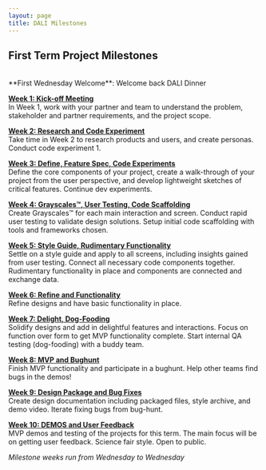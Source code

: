```yaml
---
layout: page
title: DALI Milestones
---
```



## First Term Project Milestones

<br>
**First Wednesday Welcome**:
Welcome back DALI Dinner

[**Week 1: Kick-off Meeting**](week01/)<br>
In Week 1, work with your partner and team to understand the problem, stakeholder and partner requirements, and the project scope.
<!---(share research in pitch format - what is exciting about this?)--->

[**Week 2: Research and Code Experiment**](week02/)<br>
Take time in Week 2 to research products and users, and create personas. Conduct code experiment 1.

[**Week 3: Define, Feature Spec, Code Experiments**](week03/)<br>
Define the core components of your project, create a walk-through of your project from the user perspective, and develop lightweight sketches of critical features. Continue dev experiments.


[**Week 4: Grayscales™, User Testing, Code Scaffolding**](week04/)<br>
Create Grayscales™ for each main interaction and screen. Conduct rapid user testing to validate design solutions. Setup initial code scaffolding with tools and frameworks chosen.


[**Week 5: Style Guide, Rudimentary Functionality**](week05/)<br>
Settle on a style guide and apply to all screens, including insights gained from user testing. Connect all necessary code components together. Rudimentary functionality in place and components are connected and exchange data.


[**Week 6: Refine and Functionality**](week06/)<br>
Refine designs and have basic functionality in place.


[**Week 7: Delight, Dog-Fooding**](week07/)<br>
Solidify designs and add in delightful features and interactions. Focus on function over form to get MVP functionality complete. Start internal QA testing (dog-fooding) with a buddy team.


[**Week 8: MVP and Bughunt**](week08/)<br>
Finish MVP functionality and participate in a bughunt. Help other teams find bugs in the demos!


[**Week 9: Design Package and Bug Fixes**](week09/)<br>
Create design documentation including packaged files, style archive, and demo video. Iterate fixing bugs from bug-hunt.


[**Week 10: DEMOS and User Feedback**](week10/)<br>
MVP demos and testing of the projects for this term. The main focus will be on getting user feedback. Science fair style. Open to public.


*Milestone weeks run from Wednesday to Wednesday*


<!--
## Continuing Term Project Milestones TBD

* **Planning Meeting** (week 1):<br>
  Incorporate feedback and user testing from previous term into a cohesive milestone plan for the term.
  * Everyone: milestone plan, goals

* **User Testing Plan** (week 2):<br>
  Create a testing goal and plan for the term.

* **Implement** (week 3):<br>
  Code, Build, Design.
  * Dev: implement code test framework

* **Test** (week 4):<br>
  Do user testing based on plan.

* **Implement** (week 5):<br>
  Code, Build, Design

* **Test** (week 6):<br>
  Do user testing based on plan. External users.

* **Implement** (week 7):<br>
  Code, Build, Design

* **Bug Hunt** (week 8):<br>
  Finish MVP functionality and participate in a bughunt. Help other teams find bugs in the demos!

* **Design Documentation & Bug Fixing** (week 9):<br>
  Create design documentation such as style guides and demo videos.  Iterate fixing bugs from bughunt.

* **Term Demos and Testing** (week 10):<br>
  MVP demos and testing of the projects for this term. The main focus will be on getting user feedback. Science fair style. Open to public.

  -->
